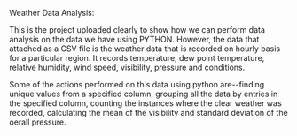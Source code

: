 Weather Data Analysis:

This is the project uploaded clearly to show how we can perform data analysis on the data we have using PYTHON. However, the data that attached as a CSV file is the weather data that is recorded on hourly basis for a particular region. It records temperature, dew point temperature, relative humidity, wind speed, visibility, pressure and conditions.

Some of the actions performed on this data using python are--finding unique values from a specified column, grouping all the data by entries in the specified column, counting the instances where the clear weather was recorded, calculating the mean of the visibility and standard deviation of the oerall pressure.
